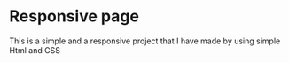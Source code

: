 # Responsive page
This is a simple and a responsive project  that I have made by using simple Html and CSS 
